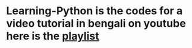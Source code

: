 # Learning-Python is the codes for a video tutorial in bengali on youtube here is the [playlist](https://www.youtube.com/watch?v=nhXN0jiPty4&list=PL0ETSePLO1aMvsOKEorTYR0qP2zrDg95E&index=7)
